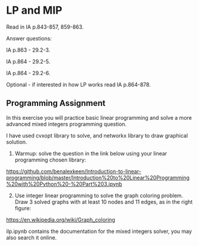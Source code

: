 # LP and MIP

Read in IA p.843-857, 859-863. 

Answer questions:

IA p.863 - 29.2-3.

IA p.864 - 29.2-5.

IA p.864 - 29.2-6.

Optional - if interested in how LP works read IA p.864-878.

## Programming Assignment

In this exercise you will practice basic linear programming and solve a more advanced mixed integers programming question.

I have used cvxopt library to solve, and networkx library to draw graphical solution.

1.	Warmup: solve the question in the link below using your linear programming chosen library: 

https://github.com/benalexkeen/Introduction-to-linear-programming/blob/master/Introduction%20to%20Linear%20Programming%20with%20Python%20-%20Part%203.ipynb

2.	Use integer linear programming to solve the graph coloring problem. Draw 3 solved graphs with at least 10 nodes and 11 edges, as in the right figure:

https://en.wikipedia.org/wiki/Graph_coloring

ilp.ipynb contains the documentation for the mixed integers solver, you may also search it online.
